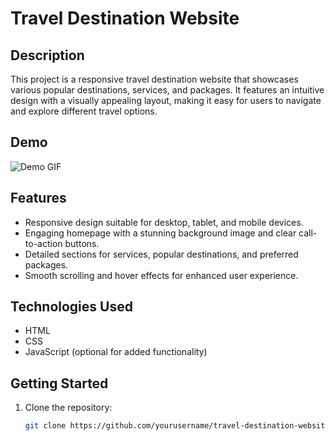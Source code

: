 # Travel Destination Website

## Description

This project is a responsive travel destination website that showcases various popular destinations, services, and packages. It features an intuitive design with a visually appealing layout, making it easy for users to navigate and explore different travel options.

## Demo

![Demo GIF](https://github.com/otomatikci/travel-destination-website/blob/main/demo.gif?raw=true)

## Features

- Responsive design suitable for desktop, tablet, and mobile devices.
- Engaging homepage with a stunning background image and clear call-to-action buttons.
- Detailed sections for services, popular destinations, and preferred packages.
- Smooth scrolling and hover effects for enhanced user experience.

## Technologies Used

- HTML
- CSS
- JavaScript (optional for added functionality)

## Getting Started

1. Clone the repository:
   ```bash
   git clone https://github.com/yourusername/travel-destination-website.git
